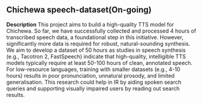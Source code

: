 <h2>Chichewa speech-dataset(On-going)</h2>
<b>Description</b>
This project aims to build a high-quality TTS model for Chichewa. So far, we have successfully collected and processed 4 hours of transcribed speech data, a foundational step in this initiative. However, significantly more data is required for robust, natural-sounding synthesis. We aim to develop a dataset of 50 hours as studies in speech synthesis (e.g., Tacotron 2, FastSpeech) indicate that high-quality, intelligible TTS models typically require at least 50-100 hours of clean, annotated speech. For low-resource languages, training with smaller datasets (e.g., 4-10 hours) results in poor pronunciation, unnatural prosody, and limited generalisation. This research could help in IR by aiding spoken search queries and supporting visually impaired users by reading out search results.
